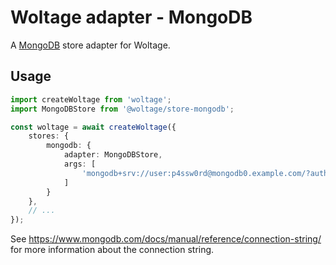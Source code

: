 # Woltage adapter - MongoDB

A [MongoDB](https://www.mongodb.com/) store adapter for Woltage.

## Usage

```typescript
import createWoltage from 'woltage';
import MongoDBStore from '@woltage/store-mongodb';

const woltage = await createWoltage({
    stores: {
        mongodb: {
            adapter: MongoDBStore,
            args: [
                'mongodb+srv://user:p4ssw0rd@mongodb0.example.com/?authSource=admin&replicaSet=myRepl',
            ]
        }
    },
    // ...
});
```
See https://www.mongodb.com/docs/manual/reference/connection-string/ for more information about the connection string.
